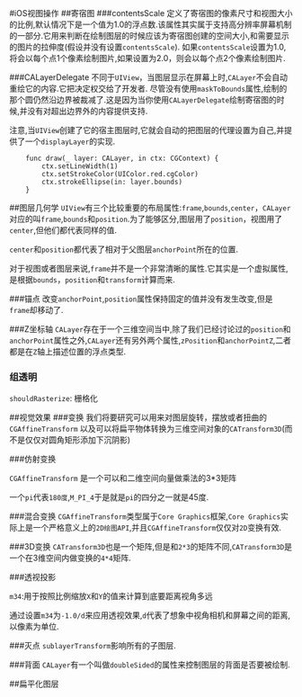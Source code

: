 #iOS视图操作
##寄宿图
###contentsScale
定义了寄宿图的像素尺寸和视图大小的比例,默认情况下是一个值为1.0的浮点数.该属性其实属于支持高分辨率屏幕机制的一部分.它用来判断在绘制图层的时候应该为寄宿图创建的空间大小,和需要显示的图片的拉伸度(假设并没有设置`contentsScale`).
如果`contentsScale`设置为1.0,将会以每个点1个像素绘制图片,如果设置为2.0，则会以每个点2个像素绘制图片.

###CALayerDelegate
不同于`UIView`，当图层显示在屏幕上时,`CALayer`不会自动重绘它的内容.它把决定权交给了开发者.
尽管没有使用`maskToBounds`属性,绘制的那个圆仍然沿边界被裁减了.这是因为当你使用`CALayerDelegate`绘制寄宿图的时候,并没有对超出边界外的内容提供支持.

注意,当`UIView`创建了它的宿主图层时,它就会自动的把图层的代理设置为自己,并提供了一个`displayLayer`的实现.

```
 	func draw(_ layer: CALayer, in ctx: CGContext) {
        ctx.setLineWidth(1)
        ctx.setStrokeColor(UIColor.red.cgColor)
        ctx.strokeEllipse(in: layer.bounds)
    }
```

##图层几何学
`UIView`有三个比较重要的布局属性:`frame`,`bounds`,`center`，`CALayer`对应的叫`frame`,`bounds`和`position`.为了能够区分,图层用了`position`，视图用了`center`,但他们都代表同样的值.

`center`和`position`都代表了相对于父图层`anchorPoint`所在的位置.

对于视图或者图层来说,`frame`并不是一个非常清晰的属性.它其实是一个虚拟属性,是根据`bounds`，`position`和`transform`计算而来.

###锚点
改变`anchorPoint`,`position`属性保持固定的值并没有发生改变,但是`frame`却移动了.

###Z坐标轴
`CALayer`存在于一个三维空间当中,除了我们已经讨论过的`position`和`anchorPoint`属性之外,`CALayer`还有另外两个属性,`zPosition`和`anchorPointZ`,二者都是在`Z`轴上描述位置的浮点类型.


### 组透明
`shouldRasterize`: 栅格化

##视觉效果
###变换
我们将要研究可以用来对图层旋转，摆放或者扭曲的`CGAffineTransform`
以及可以将扁平物体转换为三维空间对象的`CATransform3D`(而不是仅仅对圆角矩形添加下沉阴影)


###仿射变换

`CGAffineTransform` 是一个可以和二维空间向量做乘法的3*3矩阵

一个`pi`代表`180度`,`M_PI_4`于是就是`pi`的四分之一就是45度.

###混合变换
`CGAffineTransform`类型属于`Core Graphics`框架,`Core Graphics`实际上是一个严格意义上的`2D绘图API`,并且`CGAffineTransform`仅仅对`2D`变换有效.

###3D变换
`CATransform3D`也是一个矩阵,但是和`2*3`的矩阵不同,`CATransform3D`是一个在3维空间内做变换的`4*4`矩阵.

###透视投影

`m34`:用于按照比例缩放`X`和`Y`的值来计算到底要距离视角多远

通过设置`m34`为`-1.0/d`来应用透视效果,`d`代表了想象中视角相机和屏幕之间的距离,以像素为单位.

###灭点
`sublayerTransform`影响所有的子图层.

###背面
`CALayer`有一个叫做`doubleSided`的属性来控制图层的背面是否要被绘制.

##扁平化图层

